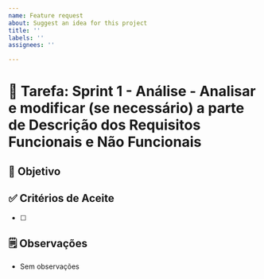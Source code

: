 ```yaml
---
name: Feature request
about: Suggest an idea for this project
title: ''
labels: ''
assignees: ''

---
```


# 📌 Tarefa: Sprint 1 - Análise - Analisar e modificar (se necessário) a parte de Descrição dos Requisitos Funcionais e Não Funcionais

## 🎯 Objetivo




## ✅ Critérios de Aceite

- [ ] 

## 🗒️ Observações

-  Sem observações
